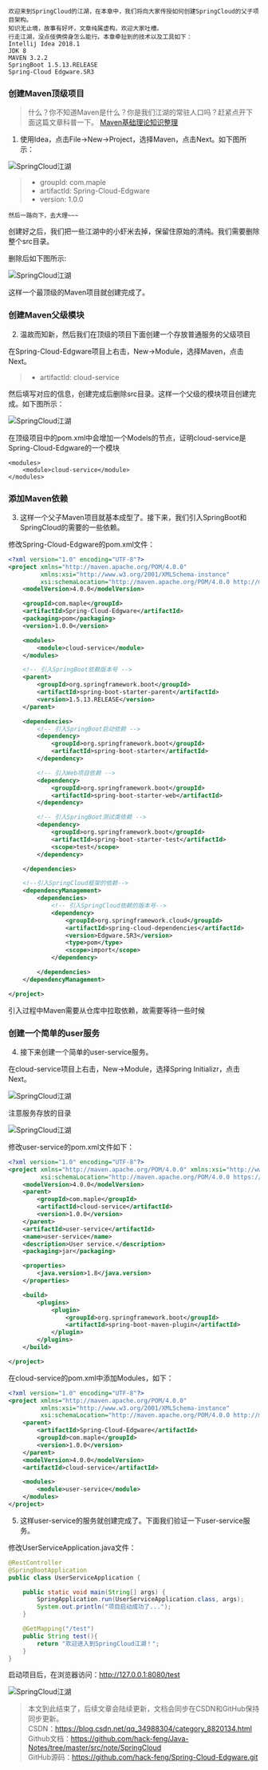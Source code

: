     欢迎来到SpringCloud的江湖，在本章中，我们将向大家传授如何创建SpringCloud的父子项目架构。
    知识无止境，故事有好坏，文章纯属虚构，欢迎大家吐槽。
    行走江湖，没点伎俩傍身怎么能行。本章牵扯到的技术以及工具如下：
    Intellij Idea 2018.1
    JDK 8
    MAVEN 3.2.2
    SpringBoot 1.5.13.RELEASE
    Spring-Cloud Edgware.SR3

### 创建Maven顶级项目

> 什么？你不知道Maven是什么？你是我们江湖的常驻人口吗？赶紧点开下面这篇文章科普一下。
> [Maven基础理论知识整理](https://blog.csdn.net/qq_34988304/article/details/88546757)


1. 使用Idea，点击File->New->Project，选择Maven，点击Next。如下图所示：

![SpringCloud江湖](./images/01/new-project.jpg)
> * groupId: com.maple
> * artifactId: Spring-Cloud-Edgware
> * version: 1.0.0
    
    然后一路向下，去大理~~~

创建好之后，我们把一些江湖中的小虾米去掉，保留住原始的清纯。我们需要删除整个src目录。

删除后如下图所示:

![SpringCloud江湖](./images/01/maven-project.jpg)

这样一个最顶级的Maven项目就创建完成了。

### 创建Maven父级模块

2. 温故而知新，然后我们在顶级的项目下面创建一个存放普通服务的父级项目

在Spring-Cloud-Edgware项目上右击，New->Module，选择Maven，点击Next。

> * artifactId: cloud-service

然后填写对应的信息，创建完成后删除src目录。这样一个父级的模块项目创建完成。如下图所示：

![SpringCloud江湖](./images/01/service-project.jpg)

在顶级项目中的pom.xml中会增加一个Models的节点，证明cloud-service是Spring-Cloud-Edgware的一个模块
~~~
<modules>
    <module>cloud-service</module>
</modules>
~~~

### 添加Maven依赖

3. 这样一个父子Maven项目就基本成型了。接下来，我们引入SpringBoot和SpringCloud的需要的一些依赖。

修改Spring-Cloud-Edgware的pom.xml文件：
~~~xml
<?xml version="1.0" encoding="UTF-8"?>
<project xmlns="http://maven.apache.org/POM/4.0.0"
         xmlns:xsi="http://www.w3.org/2001/XMLSchema-instance"
         xsi:schemaLocation="http://maven.apache.org/POM/4.0.0 http://maven.apache.org/xsd/maven-4.0.0.xsd">
    <modelVersion>4.0.0</modelVersion>

    <groupId>com.maple</groupId>
    <artifactId>Spring-Cloud-Edgware</artifactId>
    <packaging>pom</packaging>
    <version>1.0.0</version>

    <modules>
        <module>cloud-service</module>
    </modules>

    <!-- 引入SpringBoot依赖版本号 -->
    <parent>
        <groupId>org.springframework.boot</groupId>
        <artifactId>spring-boot-starter-parent</artifactId>
        <version>1.5.13.RELEASE</version>
    </parent>

    <dependencies>
        <!-- 引入SpringBoot启动依赖 -->
        <dependency>
            <groupId>org.springframework.boot</groupId>
            <artifactId>spring-boot-starter</artifactId>
        </dependency>

        <!-- 引入Web项目依赖 -->
        <dependency>
            <groupId>org.springframework.boot</groupId>
            <artifactId>spring-boot-starter-web</artifactId>
        </dependency>

        <!-- 引入SpringBoot测试类依赖 -->
        <dependency>
            <groupId>org.springframework.boot</groupId>
            <artifactId>spring-boot-starter-test</artifactId>
            <scope>test</scope>
        </dependency>

    </dependencies>

    <!--引入SpringCloud框架的依赖-->
    <dependencyManagement>
        <dependencies>
            <!-- 引入SpringCloud依赖的版本号-->
            <dependency>
                <groupId>org.springframework.cloud</groupId>
                <artifactId>spring-cloud-dependencies</artifactId>
                <version>Edgware.SR3</version>
                <type>pom</type>
                <scope>import</scope>
            </dependency>

        </dependencies>
    </dependencyManagement>

</project>
~~~
引入过程中Maven需要从仓库中拉取依赖，故需要等待一些时候

### 创建一个简单的user服务

4. 接下来创建一个简单的user-service服务。

在cloud-service项目上右击，New->Module，选择Spring Initializr，点击Next。

![SpringCloud江湖](./images/01/user-create.jpg)

注意服务存放的目录

![SpringCloud江湖](./images/01/user-path.jpg)

修改user-service的pom.xml文件如下：
~~~xml
<?xml version="1.0" encoding="UTF-8"?>
<project xmlns="http://maven.apache.org/POM/4.0.0" xmlns:xsi="http://www.w3.org/2001/XMLSchema-instance"
         xsi:schemaLocation="http://maven.apache.org/POM/4.0.0 https://maven.apache.org/xsd/maven-4.0.0.xsd">
    <modelVersion>4.0.0</modelVersion>
    <parent>
        <groupId>com.maple</groupId>
        <artifactId>cloud-service</artifactId>
        <version>1.0.0</version>
    </parent>
    <artifactId>user-service</artifactId>
    <name>user-service</name>
    <description>User service.</description>
    <packaging>jar</packaging>

    <properties>
        <java.version>1.8</java.version>
    </properties>

    <build>
        <plugins>
            <plugin>
                <groupId>org.springframework.boot</groupId>
                <artifactId>spring-boot-maven-plugin</artifactId>
            </plugin>
        </plugins>
    </build>

</project>
~~~

在cloud-service的pom.xml中添加Modules，如下：
~~~xml
<?xml version="1.0" encoding="UTF-8"?>
<project xmlns="http://maven.apache.org/POM/4.0.0"
         xmlns:xsi="http://www.w3.org/2001/XMLSchema-instance"
         xsi:schemaLocation="http://maven.apache.org/POM/4.0.0 http://maven.apache.org/xsd/maven-4.0.0.xsd">
    <parent>
        <artifactId>Spring-Cloud-Edgware</artifactId>
        <groupId>com.maple</groupId>
        <version>1.0.0</version>
    </parent>
    <modelVersion>4.0.0</modelVersion>
    <artifactId>cloud-service</artifactId>

    <modules>
        <module>user-service</module>
    </modules>
</project>
~~~

5. 这样user-service的服务就创建完成了。下面我们验证一下user-service服务。

修改UserServiceApplication.java文件：
~~~java
@RestController
@SpringBootApplication
public class UserServiceApplication {

    public static void main(String[] args) {
        SpringApplication.run(UserServiceApplication.class, args);
        System.out.println("项目启动成功了...");
    }

    @GetMapping("/test")
    public String test(){
        return "欢迎进入到SpringCloud江湖！";
    }
}
~~~

启动项目后，在浏览器访问：http://127.0.0.1:8080/test

![SpringCloud江湖](./images/01/user-success.jpg)

> 本文到此结束了，后续文章会陆续更新，文档会同步在CSDN和GitHub保持同步更新。<br>
> CSDN：https://blog.csdn.net/qq_34988304/category_8820134.html <br>
> Github文档：https://github.com/hack-feng/Java-Notes/tree/master/src/note/SpringCloud <br>
> GitHub源码：https://github.com/hack-feng/Spring-Cloud-Edgware.git <br>











    
